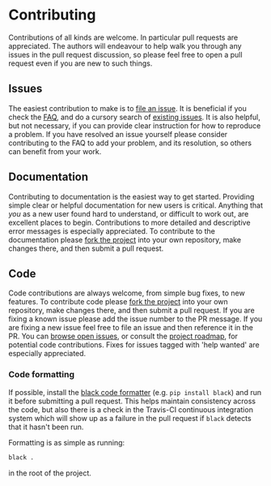# Contributing

Contributions of all kinds are welcome. In particular pull requests are appreciated.
The authors will endeavour to help walk you through any issues in the pull request
discussion, so please feel free to open a pull request even if you are new to such things.

## Issues

The easiest contribution to make is to [file an issue](https://github.com/lmcinnes/umap/issues/new).
It is beneficial if you check the [FAQ](https://umap-learn.readthedocs.io/en/latest/faq.html),
and do a cursory search of [existing issues](https://github.com/lmcinnes/umap/issues?utf8=%E2%9C%93&q=is%3Aissue).
It is also helpful, but not necessary, if you can provide clear instruction for
how to reproduce a problem. If you have resolved an issue yourself please consider
contributing to the FAQ to add your problem, and its resolution, so others can
benefit from your work.

## Documentation

Contributing to documentation is the easiest way to get started. Providing simple
clear or helpful documentation for new users is critical. Anything that *you* as
a new user found hard to understand, or difficult to work out, are excellent places
to begin. Contributions to more detailed and descriptive error messages is
especially appreciated. To contribute to the documentation please
[fork the project](https://github.com/lmcinnes/umap/issues#fork-destination-box)
into your own repository, make changes there, and then submit a pull request.

## Code

Code contributions are always welcome, from simple bug fixes, to new features. To
contribute code please
[fork the project](https://github.com/lmcinnes/umap/issues#fork-destination-box)
into your own repository, make changes there, and then submit a pull request. If
you are fixing a known issue please add the issue number to the PR message. If you
are fixing a new issue feel free to file an issue and then reference it in the PR.
You can [browse open issues](https://github.com/lmcinnes/umap/issues),
or consult the [project roadmap](https://github.com/lmcinnes/umap/issues/15), for potential code
contributions. Fixes for issues tagged with 'help wanted' are especially appreciated.

### Code formatting

If possible, install the [black code formatter](https://github.com/python/black) (e.g.
`pip install black`) and run it before submitting a pull request. This helps maintain consistency
across the code, but also there is a check in the Travis-CI continuous integration system which
will show up as a failure in the pull request if `black` detects that it hasn't been run.

Formatting is as simple as running:

```bash
black .
```

in the root of the project.

